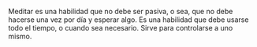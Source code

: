 Meditar es una habilidad que no debe ser pasiva, o sea, que no debe hacerse una vez por día y esperar algo. Es una habilidad que debe usarse todo el tiempo, o cuando sea necesario. Sirve para controlarse a uno mismo.